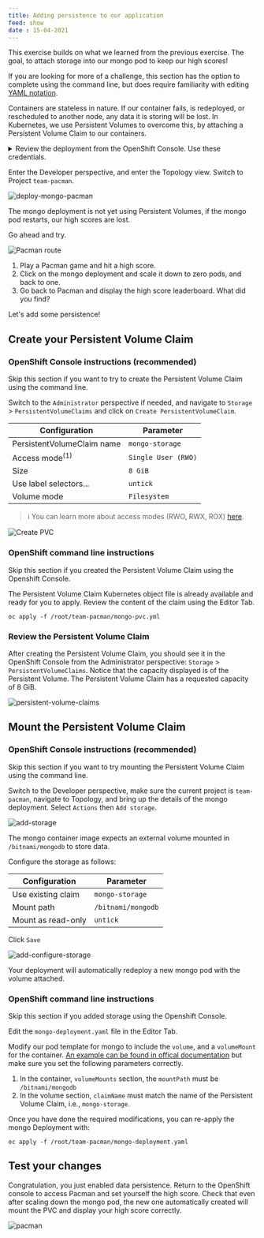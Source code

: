 ```yaml
---
title: Adding persistence to our application
feed: show
date : 15-04-2021
---
```


This exercise builds on what we learned from the previous exercise. The goal, to attach storage into our mongo pod to keep our high scores!

If you are looking for more of a challenge, this section has the option to complete using the command line, but does require familiarity with editing [YAML notation](https://en.wikipedia.org/wiki/YAML).

Containers are stateless in nature. If our container fails, is redeployed, or rescheduled to another node, any data it is storing will be lost. In Kubernetes, we use Persistent Volumes to overcome this, by attaching a Persistent Volume Claim to our containers.

<details><summary>Review the deployment from the OpenShift Console. Use these credentials.</summary>
<pre>
  username: admin
  password: admin
</pre>
You may need to log out from the OpenShift console from the previous exercise.
</details>


Enter the Developer perspective, and enter the Topology view. Switch to Project `team-pacman`.

![deploy-mongo-pacman](../assets/img/deploy-mongo-pacman.png)

The mongo deployment is not yet using Persistent Volumes, if the mongo pod restarts, our high scores are lost.

Go ahead and try.

![Pacman route](../assets/img/launch-route.png)

1. Play a Pacman game and hit a high score.
2. Click on the mongo deployment and scale it down to zero pods, and back to one.
3. Go back to Pacman and display the high score leaderboard. What did you find?

Let's add some persistence!
## Create your Persistent Volume Claim

### OpenShift Console instructions (recommended)

Skip this section if you want to try to create the Persistent Volume Claim using the command line.

Switch to the `Administrator` perspective if needed, and navigate to `Storage` > `PersistentVolumeClaims` and click on `Create PersistentVolumeClaim`.

| Configuration              | Parameter           |
|----------------------------|---------------------|
| PersistentVolumeClaim name | `mongo-storage`     |
| Access mode<sup>(1)</sup>  | `Single User (RWO)` |
| Size                       | `8 GiB`             |
| Use label selectors...     | `untick`            |
| Volume mode                | `Filesystem`        |

> &#8505;&#65039; You can learn more about access modes (RWO, RWX, ROX)
> [here](https://docs.openshift.com/container-platform/4.10/storage/understanding-persistent-storage.html#pv-access-modes_understanding-persistent-storage).

![Create PVC](../assets/img/create-pvc.png)


### OpenShift command line instructions

Skip this section if you created the Persistent Volume Claim using the Openshift Console.

The Persistent Volume Claim Kubernetes object file is already available and ready for you to apply. Review the content of the claim using the Editor Tab.

```
oc apply -f /root/team-pacman/mongo-pvc.yml
```

### Review the Persistent Volume Claim

After creating the Persistent Volume Claim, you should see it in the OpenShift Console from the Administrator perspective: `Storage` > `PersistentVolumeClaims`.
Notice that the capacity displayed is of the Persistent Volume. The Persistent Volume Claim has a requested capacity of 8 GiB.

![persistent-volume-claims](../assets/img/persistent-volume-claims.png)

## Mount the Persistent Volume Claim
### OpenShift Console instructions (recommended)

Skip this section if you want to try mounting the Persistent Volume Claim using the command line.

Switch to the Developer perspective, make sure the current project is `team-pacman`, navigate to Topology, and bring up the details of the mongo deployment.
Select `Actions` then `Add storage`.

![add-storage](../assets/img/add-storage.png)

The mongo container image expects an external volume mounted in `/bitnami/mongodb` to store data.

Configure the storage as follows:

| Configuration          | Parameter          |
|------------------------|--------------------|
| Use existing claim     | `mongo-storage`    |
| Mount path             | `/bitnami/mongodb` |
| Mount as read-only     | `untick`           |

Click `Save`

![add-configure-storage](../assets/img/add-configure-storage.png)

Your deployment will automatically redeploy a new mongo pod with the volume attached.

### OpenShift command line instructions

Skip this section if you added storage using the Openshift Console.

Edit the `mongo-deployment.yaml` file in the Editor Tab.

Modify our pod template for mongo to include the `volume`, and a `volumeMount` for the container. [An example can be found in offical documentation](https://docs.openshift.com/container-platform/4.10/storage/understanding-persistent-storage.html#pvc-claims-as-volumes_understanding-persistent-storage) but make sure you set the following parameters correctly.

1. In the container, `volumeMounts` section, the `mountPath` must be `/bitnami/mongodb`
2. In the volume section, `claimName` must match the name of the Persistent Volume Claim, i.e., `mongo-storage`.

Once you have done the required modifications, you can re-apply the mongo Deployment with:

```
oc apply -f /root/team-pacman/mongo-deployment.yaml
```

## Test your changes

Congratulation, you just enabled data persistence. Return to the OpenShift console to access Pacman and set yourself the high score.
Check that even after scaling down the mongo pod, the new one automatically created will mount the PVC and display your high score correctly.

![pacman](../assets/img/pacman.png)